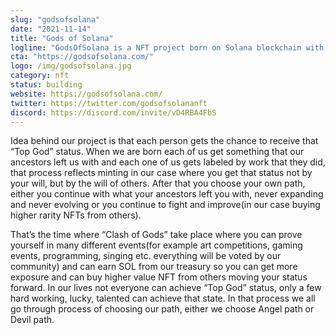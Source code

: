 ```yaml
---
slug: "godsofsolana"
date: "2021-11-14"
title: "Gods of Solana"
logline: "GodsOfSolana is a NFT project born on Solana blockchain with total of 6,990 hand drawn unique NFTs and 100+ attributes."
cta: "https://godsofsolana.com/"
logo: /img/godsofsolana.jpg
category: nft
status: building
website: https://godsofsolana.com/
twitter: https://twitter.com/godsofsolananft
discord: https://discord.com/invite/vD4RBA4FbS
---
```


Idea behind our project is that each person gets the chance to receive that “Top God” status. When we are born each of us get something that our ancestors left us with and each one of us gets labeled by work that they did, that process reflects minting in our case where you get that status not by your will, but by the will of others. After that you choose your own path, either you continue with what your ancestors left you with, never expanding and never evolving or you continue to fight and improve(in our case buying higher rarity NFTs from others).

That’s the time where “Clash of Gods” take place where you can prove yourself in many different events(for example art competitions, gaming events, programming, singing etc. everything will be voted by our community) and can earn SOL from our treasury so you can get more exposure and can buy higher value NFT from others moving your status forward.
In our lives not everyone can achieve “Top God” status, only a few hard working, lucky, talented can achieve that state. In that process we all go through process of choosing our path, either we choose Angel path or Devil path.
